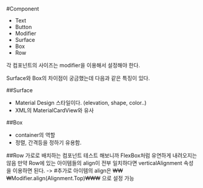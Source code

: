 #Component
- Text
- Button
- Modifier
- Surface
- Box
- Row

각 컴포넌트의 사이즈는 modifier을 이용해서 설정해야 한다.

Surface와 Box의 차이점이 궁금했는데 다음과 같은 특징이 있다.

##Surface
- Material Design 스타일이다. (elevation, shape, color..)
- XML의 MaterialCardView와 유사

##Box
- container의 역할
- 정렬, 간격등을 정하기 유용함.

##Row
가로로 배치하는 컴포넌트 테스트 해보니까 FlexBox처럼 유연하게 내려오지는 않음
만약 Row에 있는 아이템들의 align이 전부 일치하다면 verticalAlignment 속성을 이용하면 된다. -> #추가로 아이템의 align은 ₩₩₩Modifier.align(Alignment.Top)₩₩₩ 으로 설정 가능
